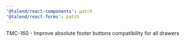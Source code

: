 ```yaml
---
'@talend/react-components': patch
'@talend/react-forms': patch
---
```


TMC-160 - Improve absolute footer buttons compatibility for all drawers
